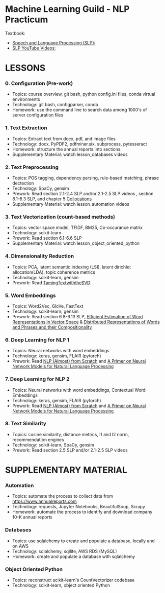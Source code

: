 # Machine Learning Guild - NLP Practicum

Textbook: 
- [Speech and Language Processing (SLP):](https://web.stanford.edu/~jurafsky/slp3/)
- [SLP YouTube Videos:](https://www.youtube.com/playlist?list=PLQiyVNMpDLKnZYBTUOlSI9mi9wAErFtFm)


# LESSONS

### 0. Configuration (Pre-work)
*  Topics: course overview, git bash, python config.ini files, conda virtual environments
*  Technology: git bash, configparser, conda
*  Homework: use the command line to search data among 1000's of server configuration files

### 1. Text Extraction
*  Topics: Extract text from docx, pdf, and image files
*  Technology: docx, PyPDF2, pdfminer.six, subprocess, pytesseract
*  Homework: structure the annual reports into sections
*  Supplementary Material: watch lesson_databases videos

### 2. Text Preprocessing
*  Topics: POS tagging, dependency parsing, rule-based matching, phrase dectection
*  Technology: SpaCy, gensim
*  Prework: Read section 2.1-2.4 SLP and/or 2.1-2.5 SLP videos
, section 8.1-8.3 SLP, and chapter 5 [Collocations](https://nlp.stanford.edu/fsnlp/promo/colloc.pdf)
*  Supplementary Material: watch lesson_automation videos

### 3. Text Vectorization (count-based methods)
*  Topics: vector space model, TFIDF, BM25, Co-occurance matrix
*  Technology: scikit-learn
*  Prework: Read section 6.1-6.6 SLP
*  Supplementary Material: watch lesson_object_oriented_python

### 4. Dimensionality Reduction
*  Topics: PCA, latent semantic indexing (LSI), latent dirichlet allocation(LDA), topic coherence metrics
*  Technology: scikit-learn, gensim
*  Prework: Read [TamingTextwiththeSVD](https://www.semanticscholar.org/paper/Taming-Text-with-the-SVD-Albright/7d552470ef3ebb49593b8cc94e4e063b30f650ab)

### 5. Word Embeddings 
* Topics: Word2Vec, GloVe, FastText
* Technology: scikit-learn, gensim
* Prework: Read section 6.8-6.13 SLP, [Efficient Estimation of Word Representations in Vector Space](https://arxiv.org/pdf/1301.3781.pdf) & [Distributed Representations of Words and Phrases and their Compositionality](https://arxiv.org/pdf/1310.4546.pdf)

### 6. Deep Learning for NLP 1
* Topics: Neural networks with word embeddings
* Technology: keras, gensim, FLAIR (pytorch)
* Prework: Read [NLP (Almost) from Scratch](http://www.jmlr.org/papers/volume12/collobert11a/collobert11a.pdf) and [A Primer on Neural Network Models for Natural Language Processing](https://arxiv.org/pdf/1510.00726.pdf)

### 7. Deep Learning for NLP 2
* Topics: Neural networks with word embeddings, Contextual Word Embeddings
* Technology: keras, gensim, FLAIR (pytorch)
* Prework: Read [NLP (Almost) from Scratch](http://www.jmlr.org/papers/volume12/collobert11a/collobert11a.pdf) and [A Primer on Neural Network Models for Natural Language Processing](https://arxiv.org/pdf/1510.00726.pdf)

### 8. Text Similarity
*  Topics: cosine similarity, distance metrics, l1 and l2 norm, recommendation engines
*  Technology: scikit-learn, SpaCy, gensim
*  Prework: Read section 2.5 SLP and/or 2.1-2.5 SLP videos


# SUPPLEMENTARY MATERIAL

### Automation
*  Topics: automate the process to collect data from https://www.annualreports.com
*  Technology: requests, Jupyter Notebooks, BeautifulSoup, Scrapy
*  Homework: automate the process to identify and download company 10-K annual reports

### Databases
*  Topics: use sqlalchemy to create and populate a database, locally and on AWS
*  Technology: sqlalchemy, sqllite, AWS RDS (MySQL)
*  Homework: create and populate a database with sqlalchemy

### Object Oriented Python
*  Topics: reconstruct scikit-learn's CountVectorizer codebase
*  Technology: scikit-learn, object oriented Python

